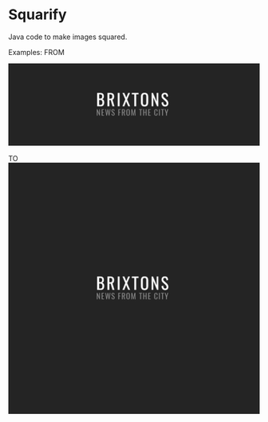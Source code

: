 # Squarify
Java code to make images squared.

Examples:
FROM

![Alt text](Examples/example.jpg?raw=true "Original image")

TO
![Alt text](Examples/example.jpg_squared.jpg?raw=true "Original image")
